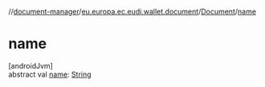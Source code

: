 //[document-manager](../../../index.md)/[eu.europa.ec.eudi.wallet.document](../index.md)/[Document](index.md)/[name](name.md)

# name

[androidJvm]\
abstract
val [name](name.md): [String](https://kotlinlang.org/api/latest/jvm/stdlib/kotlin/-string/index.html)
